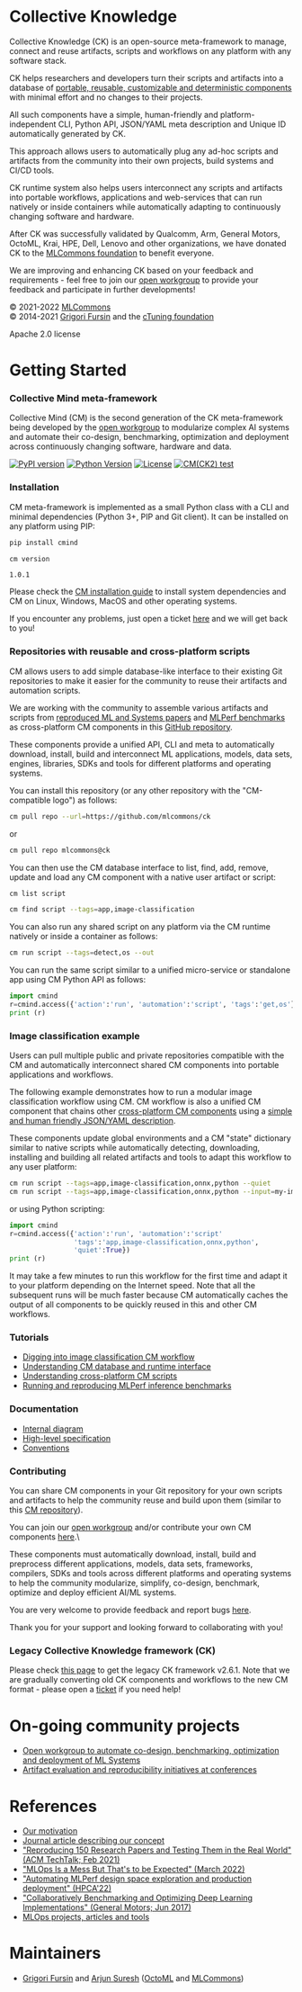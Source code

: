 # Collective Knowledge

Collective Knowledge (CK) is an open-source meta-framework
to manage, connect and reuse artifacts, scripts and workflows 
on any platform with any software stack.

CK helps researchers and developers turn their scripts and artifacts
into a database of [portable, reusable, customizable and deterministic components](https://arxiv.org/pdf/2011.01149.pdf)
with minimal effort and no changes to their projects.

All such components have a simple, human-friendly and platform-independent CLI, Python API, 
JSON/YAML meta description and Unique ID automatically generated by CK.

This approach allows users to automatically plug any ad-hoc scripts and artifacts 
from the community into their own projects, build systems and CI/CD tools.

CK runtime system also helps users interconnect any scripts and artifacts 
into portable workflows, applications and web-services 
that can run natively or inside containers while automatically 
adapting to continuously changing software and hardware.

After CK was successfully validated by Qualcomm, Arm, General Motors, OctoML, Krai, HPE, Dell, Lenovo
and other organizations, we have donated CK to the [MLCommons foundation](https://mlcommons.org) 
to benefit everyone.

We are improving and enhancing CK based on your feedback and requirements - 
feel free to join our [open workgroup](docs/mlperf-education-workgroup.md) 
to provide your feedback and participate in further developments!


&copy; 2021-2022 [MLCommons](https://mlcommons.org)<br>
&copy; 2014-2021 [Grigori Fursin](https://cKnowledge.io/@gfursin) and the [cTuning foundation]( https://cTuning.org )

Apache 2.0 license



# Getting Started

### Collective Mind meta-framework

Collective Mind (CM) is the second generation of the CK meta-framework
being developed by the [open workgroup](docs/mlperf-education-workgroup.md)
to modularize complex AI systems and automate their co-design, benchmarking, 
optimization and deployment across continuously changing software, hardware and data.

[![PyPI version](https://badge.fury.io/py/cmind.svg)](https://pepy.tech/project/cmind)
[![Python Version](https://img.shields.io/badge/python-3+-blue.svg)](https://github.com/mlcommons/ck/tree/master/cm)
[![License](https://img.shields.io/badge/License-Apache%202.0-green)](https://github.com/mlcommons/ck/tree/master/cm)
[![CM(CK2) test](https://github.com/mlcommons/ck/actions/workflows/test-cm.yml/badge.svg)](https://github.com/mlcommons/ck/actions/workflows/test-cm.yml)



### Installation

CM meta-framework is implemented as a small Python class with a CLI and minimal dependencies 
(Python 3+, PIP and Git client). It can be installed on any platform using PIP:

```bash
pip install cmind

cm version
```
```
1.0.1

```

Please check the [CM installation guide](cm/docs/installation.md) 
to install system dependencies and CM on Linux, Windows, MacOS 
and other operating systems. 

If you encounter any problems, just open a ticket [here](https://github.com/mlcommons/ck/issues)
and we will get back to you!



### Repositories with reusable and cross-platform scripts

CM allows users to add simple database-like interface to their existing Git repositories
to make it easier for the community to reuse their artifacts and automation scripts.

We are working with the community to assemble various artifacts and scripts 
from [reproduced ML and Systems papers](https://cknowledge.io/reproduced-papers) 
and [MLPerf benchmarks](https://github.com/mlcommons)
as cross-platform CM components in this [GitHub repository](https://github.com/mlcommons/ck/tree/master/cm-mlops).
 
These components provide a unified API, CLI and meta to automatically download, install, build and interconnect
ML applications, models, data sets, engines, libraries, SDKs and tools
for different platforms and operating systems.

You can install this repository (or any other repository with the "CM-compatible logo") as follows:
```bash
cm pull repo --url=https://github.com/mlcommons/ck
```

or

```bash
cm pull repo mlcommons@ck
```

You can then use the CM database interface to list, find, add, remove, update and load any CM component
with a native user artifact or script:
```bash
cm list script

cm find script --tags=app,image-classification
```

You can also run any shared script on any platform via the CM runtime natively or inside a container as follows:
```bash
cm run script --tags=detect,os --out
```

You can run the same script similar to a unified micro-service or standalone app using CM Python API as follows:
```python
import cmind
r=cmind.access({'action':'run', 'automation':'script', 'tags':'get,os'})
print (r)
```

### Image classification example

Users can pull multiple public and private repositories compatible with the CM
and automatically interconnect shared CM components into portable applications and workflows.

The following example demonstrates how to run a modular image classification workflow using CM. 
CM workflow is also a unified CM component that chains other [cross-platform CM components](https://github.com/mlcommons/ck/blob/master/cm-mlops/script) 
using a [simple and human friendly JSON/YAML description](https://github.com/mlcommons/ck/blob/master/cm-mlops/script/app-image-classification-onnx-py/_cm.json).

These components update global environments and a CM "state" dictionary similar to native scripts
while automatically detecting, downloading, installing and building all related artifacts
and tools to adapt this workflow to any user platform:

```bash
cm run script --tags=app,image-classification,onnx,python --quiet
cm run script --tags=app,image-classification,onnx,python --input=my-image.jpg
```

or using Python scripting:
```python
import cmind
r=cmind.access({'action':'run', 'automation':'script'
                'tags':'app,image-classification,onnx,python',
                'quiet':True})
print (r)
```


It may take a few minutes to run this workflow for the first time and adapt it to your platform depending on the Internet speed.
Note that all the subsequent runs will be much faster because CM automatically caches the output of all components to be quickly reused
in this and other CM workflows.



### Tutorials


* [Digging into image classification CM workflow](cm/docs/example-modular-image-classification.md)
* [Understanding CM database and runtime interface](cm/docs/tutorial-concept.md)
* [Understanding cross-platform CM scripts](cm/docs/tutorial-scripts.md)
* [Running and reproducing MLPerf inference benchmarks](docs/mlperf-cm-automation-demo.md)


### Documentation

* [Internal diagram](docs/structure.md)
* [High-level specification](docs/specification.md)
* [Conventions](docs/conventions.md)



### Contributing

You can share CM components in your Git repository for your own scripts and artifacts 
to help the community reuse and build upon them (similar to this [CM repository](https://github.com/mlcommons/ck/tree/master/cm-mlops)).

You can join our [open workgroup](docs/https://github.com/mlcommons/ck/blob/master/docs/mlperf-education-workgroup.md)
and/or contribute your own CM components [here](https://github.com/mlcommons/ck/tree/master/cm-mlops/script).\

These components must automatically download, install, build and preprocess different applications, models,
data sets, frameworks, compilers, SDKs and tools across different platforms and operating systems
to help the community modularize, simplify, co-design, benchmark, optimize and deploy efficient AI/ML systems.

You are very welcome to provide feedback and report bugs [here](https://github.com/mlcommons/ck/issues).

Thank you for your support and looking forward to collaborating with you!



### Legacy Collective Knowledge framework (CK)

Please check [this page](ck1) to get the legacy CK framework v2.6.1.
Note that we are gradually converting old CK components and workflows
to the new CM format - please open a [ticket](https://github.com/mlcommons/ck/issues) if you need help!



# On-going community projects

* [Open workgroup to automate co-design, benchmarking, optimization and deployment of ML Systems](docs/mlperf-education-workgroup.md)
* [Artifact evaluation and reproducibility initiatives at conferences](https://cTuning.org/ae)


# References

* [Our motivation](cm/docs/motivation.md)
* [Journal article describing our concept](https://arxiv.org/pdf/2011.01149.pdf)
* ["Reproducing 150 Research Papers and Testing Them in the Real World" (ACM TechTalk; Feb 2021)](https://learning.acm.org/techtalks/reproducibility)
* ["MLOps Is a Mess But That's to be Expected" (March 2022)](https://www.mihaileric.com/posts/mlops-is-a-mess)
* ["Automating MLPerf design space exploration and production deployment" (HPCA'22)](https://doi.org/10.5281/zenodo.6475385)
* ["Collaboratively Benchmarking and Optimizing Deep Learning Implementations" (General Motors; Jun 2017)]( https://youtu.be/1ldgVZ64hEI )
* [MLOps projects, articles and tools](https://github.com/mlcommons/ck/tree/master/cm/docs/KB/MLOps.md)


# Maintainers

* [Grigori Fursin](https://cKnowledge.io@gfursin) and [Arjun Suresh](https://www.linkedin.com/in/arjunsuresh) 
  ([OctoML](https://octoml.ai) and [MLCommons](https://mlcommons.org))

